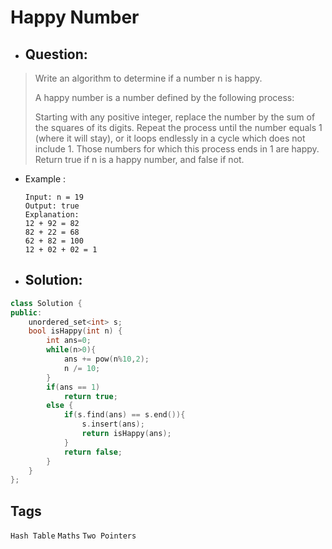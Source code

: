 # Happy Number
- ## Question:
>Write an algorithm to determine if a number n is happy.
>
>A happy number is a number defined by the following process:
>
>Starting with any positive integer, replace the number by the sum of the squares of its digits.
>Repeat the process until the number equals 1 (where it will stay), or it loops endlessly in a cycle which does not include 1.
>Those numbers for which this process ends in 1 are happy.
>Return true if n is a happy number, and false if not.


- Example :

      Input: n = 19
      Output: true
      Explanation:
      12 + 92 = 82
      82 + 22 = 68
      62 + 82 = 100
      12 + 02 + 02 = 1


- ## Solution:
```cpp
class Solution {
public:
    unordered_set<int> s;
    bool isHappy(int n) {
        int ans=0;
        while(n>0){
            ans += pow(n%10,2);
            n /= 10;
        }
        if(ans == 1) 
            return true;
        else {
            if(s.find(ans) == s.end()){
                s.insert(ans);
                return isHappy(ans);
            }
            return false;
        }
    }
};
```

## Tags
`Hash Table` `Maths` `Two Pointers`
